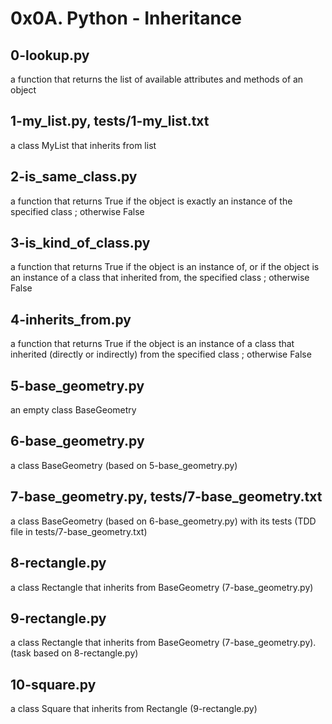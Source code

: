 # 0x0A. Python - Inheritance

## 0-lookup.py
a function that returns the list of available attributes and methods of an object

## 1-my_list.py, tests/1-my_list.txt
a class MyList that inherits from list

## 2-is_same_class.py
a function that returns True if the object is exactly an instance of the specified class ; otherwise False

## 3-is_kind_of_class.py
a function that returns True if the object is an instance of, or if the object is an instance of a class that inherited from, the specified class ; otherwise False

## 4-inherits_from.py
a function that returns True if the object is an instance of a class that inherited (directly or indirectly) from the specified class ; otherwise False

## 5-base_geometry.py
an empty class BaseGeometry

## 6-base_geometry.py
a class BaseGeometry (based on 5-base_geometry.py)

## 7-base_geometry.py, tests/7-base_geometry.txt
a class BaseGeometry (based on 6-base_geometry.py) with its tests (TDD file in tests/7-base_geometry.txt)

## 8-rectangle.py
a class Rectangle that inherits from BaseGeometry (7-base_geometry.py)

## 9-rectangle.py
a class Rectangle that inherits from BaseGeometry (7-base_geometry.py). (task based on 8-rectangle.py)

## 10-square.py
a class Square that inherits from Rectangle (9-rectangle.py)
